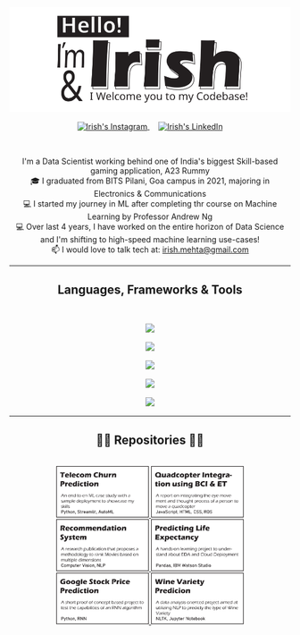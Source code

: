 
<p align="center">
  <img src="https://github.com/IrishMehta/IrishMehta/blob/b838310af1a17f6615a48c7cf5931b283d8ba26c/typography_v2.svg" />
</p>

<p align="center">
  
 <a href="https://www.linkedin.com/in/irishmehta/" target="blank">
  <img align="center" alt="Irish's Instagram" width="50px" src="https://github.com/IrishMehta/Who-Am-I-/blob/111a8276bdd2f45f896fba70381201447346e38e/linkedin.svg" /> 
 </a>
  &nbsp; &nbsp;
 <a href="https://www.instagram.com/irish_mehta/" target="blank">
  <img align="center" alt="Irish's LinkedIn" width="50px" src="https://github.com/IrishMehta/Who-Am-I-/blob/02194b07beb8a157917c799e19ccbde4226b0f99/icon_insta_v2.svg" /> 
 </a>


  <br/>

</p>


<br>
<p align="center">
  I'm a Data Scientist working behind one of India's biggest Skill-based gaming application, A23 Rummy 
  <br>
  🎓 I graduated from BITS Pilani, Goa campus in 2021, majoring in Electronics & Communications
  <br>
  💻  I started my journey in ML after completing thr course on Machine Learning by Professor Andrew Ng 
  <br>
  💻  Over last 4 years, I have worked on the entire horizon of Data Science and I'm shifting to high-speed machine learning use-cases! 
  <br>
  📫 I would love to talk tech at: <a href="mailto: irish.mehta@gmail.com">irish.mehta@gmail.com</a>
</p>

<hr>
<h2 align="center"> Languages, Frameworks & Tools </h2>
<br>


  <p align="center"><img src="https://skillicons.dev/icons?i=py,c,cpp,linux,matlab,octave,mysql"></p>
  <p align="center"><img src="https://skillicons.dev/icons?i=html,css,js,bootstrap,flask,selenium,heroku"></p>
  <p align="center"><img src="https://skillicons.dev/icons?i=git,vscode,latex"></p>
  <p align="center"><img src="https://skillicons.dev/icons?i=tensorflow,pytorch,sqlite"></p>
  <p align="center"><img src="https://skillicons.dev/icons?i=ps,ai">
<hr>


<h2 align="center">👨‍💻 Repositories 👨‍💻</h2>
<br>


<div align="center">
<a href='https://github.com/IrishMehta/Telco_Churn_Prediction_Case_Study' target='_blank'>
  <img width='33%' src='https://github.com/IrishMehta/IrishMehta/blob/bfd285e8806fc480dcf4bb39543bf05551f35538/Telecom_repo_card.svg' alt='Chrun Prediction' />
</a>
 <a href='https://github.com/IrishMehta/Certificates-and-Reports/blob/145cd12553be4a11263d903a69ba66ac02f9b779/Quadcopter%20Integration%20using%20BCI%20and%20Eye%20Tracking.pdf' target='_blank'>
  <img width='33%' src='https://github.com/IrishMehta/IrishMehta/blob/bfd285e8806fc480dcf4bb39543bf05551f35538/qudcopter_integration_repo_card.svg' alt='Pdf Report' />
</a>
<a href='https://github.com/IrishMehta/Movie-Recommendation-System' target='_blank'>
  <img width='33%' src='https://github.com/IrishMehta/IrishMehta/blob/bfd285e8806fc480dcf4bb39543bf05551f35538/movie_rec_system_repo_card.svg' alt='Publication Repository' />
</a>
<a href='https://github.com/IrishMehta/llSPS-INT-2347-Predicting-Life-Expectancy-using-Machine-Learning' target='_blank'>
  <img width='33%' src='https://github.com/IrishMehta/IrishMehta/blob/91a7e74182fd2d50413bc829c3aa8c9f911cbf41/life_expectancy_repo_card.svg' alt='Case Study' />
</a>
 <a href='https://github.com/IrishMehta/Google-Stock-Price-Prediction' target='_blank'>
  <img width='33%' src='https://github.com/IrishMehta/IrishMehta/blob/bfd285e8806fc480dcf4bb39543bf05551f35538/google_stock_price_repo_card.svg' alt='Proof Of Concept Code' />
</a>
<a href='https://github.com/IrishMehta/Wine-Variety-Prediction' target='_blank'>
  <img width='33%' src='https://github.com/IrishMehta/IrishMehta/blob/bfd285e8806fc480dcf4bb39543bf05551f35538/wine_prediction_repo_card.svg' alt='EDA' />
</a>
</div>
  <br/>

